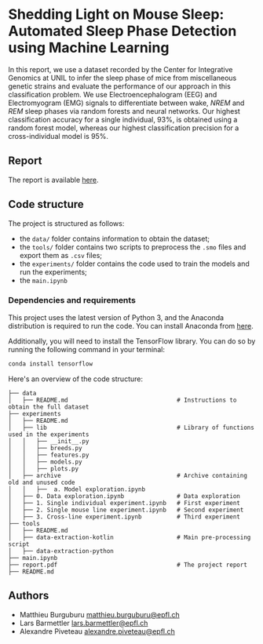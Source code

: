 # Shedding Light on Mouse Sleep: Automated Sleep Phase Detection using Machine Learning

In this report, we use a dataset recorded by the Center for Integrative Genomics at UNIL to infer the sleep phase of
mice from miscellaneous genetic strains and evaluate the performance of our approach in this classification problem. We
use Electroencephalogram (EEG) and Electromyogram (EMG) signals to differentiate between wake, _NREM_ and _REM_ sleep
phases via random forests and neural networks. Our highest classification accuracy for a single individual, 93%, is
obtained using a random forest model, whereas our highest classification precision for a cross-individual model is 95%.

## Report

The report is available [here](report.pdf).

## Code structure

The project is structured as follows:

- the `data/` folder contains information to obtain the dataset;
- the `tools/` folder contains two scripts to preprocess the `.smo` files and export them as `.csv` files;
- the `experiments/` folder contains the code used to train the models and run the experiments;
- the `main.ipynb`

### Dependencies and requirements

This project uses the latest version of Python 3, and the Anaconda distribution is required to run the code. You
can install Anaconda from [here](https://www.anaconda.com/products/distribution).

Additionally, you will need to install the TensorFlow library. You can do so by running the following command in
your terminal:

```bash
conda install tensorflow
```

Here's an overview of the code structure:

```text
├── data
│   ├── README.md                               # Instructions to obtain the full dataset
├── experiments
│   ├── README.md
│   ├── lib                                     # Library of functions used in the experiments
│   │   ├── __init__.py 
│   │   ├── breeds.py
│   │   ├── features.py
│   │   ├── models.py
│   │   ├── plots.py
│   ├── archive                                 # Archive containing old and unused code
│   │   ├──  a. Model exploration.ipynb
│   ├── 0. Data exploration.ipynb               # Data exploration
│   ├── 1. Single individual experiment.ipynb   # First experiment
│   ├── 2. Single mouse line experiment.ipynb   # Second experiment
│   ├── 3. Cross-line experiment.ipynb          # Third experiment
├── tools
│   ├── README.md
│   ├── data-extraction-kotlin                  # Main pre-processing script
│   ├── data-extraction-python
├── main.ipynb
├── report.pdf                                  # The project report
├── README.md
```

## Authors

+ Matthieu Burguburu matthieu.burguburu@epfl.ch
+ Lars Barmettler lars.barmettler@epfl.ch
+ Alexandre Piveteau alexandre.piveteau@epfl.ch
